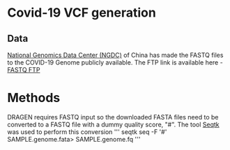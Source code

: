 # Covid-19 VCF generation

## Data
[National Genomics Data Center (NGDC)](https://bigd.big.ac.cn/ncov) of China has made the FASTQ files to the COVID-19 Genome publicly available. The FTP link is available here - [FASTQ FTP](ftp://download.big.ac.cn/Genome/Viruses/Coronaviridae/genome/)

# Methods
DRAGEN requires FASTQ input so the downloaded FASTA files need to be converted to a FASTQ file with a dummy quality score, "#". The tool [Seqtk](https://github.com/lh3/seqtk) was used to perform this conversion
'''
seqtk seq -F '#' SAMPLE.genome.fata> SAMPLE.genome.fq
'''


